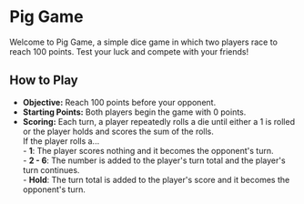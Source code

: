 # Pig Game
Welcome to Pig Game, a simple dice game in which two players race to reach 100 points. Test your luck and compete with your friends!

<h2>How to Play</h2>
<ul>
<li><b>Objective:</b> Reach 100 points before your opponent.</li>
<li><b>Starting Points:</b> Both players begin the game with 0 points.</li>
<li><b>Scoring:</b>
Each turn, a player repeatedly rolls a die until either a 1 is rolled or the player holds and scores the sum of the rolls. <br/>
If the player rolls a... <br/>
- <b>1</b>: The player scores nothing and it becomes the opponent's turn. <br/>
- <b>2 - 6</b>: The number is added to the player's turn total and the player's turn continues. <br/>
- <b>Hold</b>: The turn total is added to the player's score and it becomes the opponent's turn.</li>
</ul>
